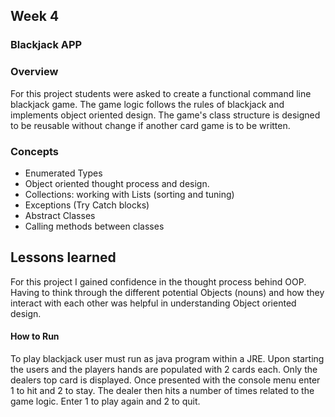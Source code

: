 ## Week 4
### Blackjack APP

### Overview
For this project students were asked to create a functional command line
blackjack game. The game logic follows the rules of blackjack and implements
object oriented design. The game's class structure is designed to be reusable
without change if another card game is to be written.

### Concepts
* Enumerated Types
* Object oriented thought process and design.
* Collections: working with Lists (sorting and tuning)
* Exceptions (Try Catch blocks)
* Abstract Classes
* Calling methods between classes

## Lessons learned
For this project I gained confidence in the thought process behind OOP.
Having to think through the different potential Objects (nouns) and how they
interact with each other was helpful in understanding Object oriented design.

#### How to Run
To play blackjack user must run as java program within a JRE. Upon starting the
users and the players hands are populated with 2 cards each. Only the dealers
top card is displayed. Once presented with the console menu enter 1 to hit and 2
to stay. The dealer then hits a number of times related to the game logic.
Enter 1 to play again and 2 to quit.
